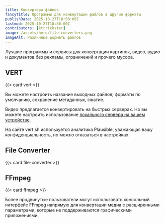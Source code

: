```yaml
---
title: Конвертеры файлов
fancyTitle: Программы для конвертации файлов в другие форматы
publishDate: 2025-10-27T18:50:00Z
lastmod: 2025-10-27T18:50:00Z
contributors: [kttrickster]
image: /assets/hero/file-converters.png
imageAlt: Различные форматы файлов
---
```


Лучшие программы и сервисы для конвертации картинок, видео, аудио и документов
без рекламы, ограничений и прочего мусора.

<!--more-->

## VERT

{{< card vert >}}

Вы можете настроить название выходных файлов, форматы по умолчанию, сохранение
метаданных, сжатие.

Видео предлагается конвертировать на быстрых серверах. Но вы можете настроить
использование
[локального сервера на вашем устройстве](https://github.com/VERT-sh/VERT/blob/main/docs/VIDEO_CONVERSION.md).

На сайте vert.sh используется аналитика Plausible, уважающая вашу
конфиденциальность, но можно отказаться в настройках.

## File Converter

{{< card file-converter >}}

## FFmpeg

{{< card ffmpeg >}}

Более продвинутые пользователи могут использовать консольный интерфейс FFmpeg
напрямую для конвертации медиа с расширенными параметрами, которые не
поддерживаются графическими приложениями.
